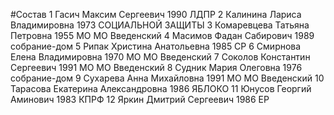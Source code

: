 #Состав
1 Гасич Максим Сергеевич 1990 ЛДПР
2 Калинина Лариса Владимировна 1973 СОЦИАЛЬНОЙ ЗАЩИТЫ
3 Комаревцева Татьяна Петровна 1955 МО МО Введенский
4 Масимов Фадан Сабирович 1989 собрание-дом
5 Рипак Христина Анатольевна 1985 СР
6 Смирнова Елена Владимировна 1970 МО МО Введенский
7 Соколов Константин Сергеевич 1991 МО МО Введенский
8 Судник Мария Олеговна 1976 собрание-дом
9 Сухарева Анна Михайловна 1991 МО МО Введенский
10 Тарасова Екатерина Александровна 1986 ЯБЛОКО
11 Юнусов Георгий Аминович 1983 КПРФ
12 Яркин Дмитрий Сергеевич 1986 ЕР
